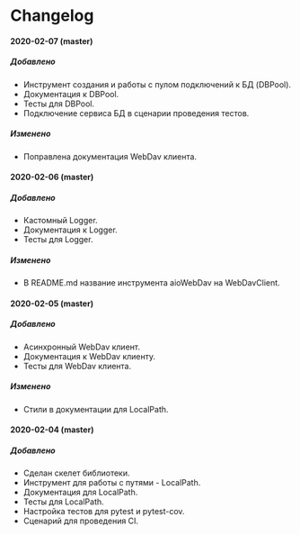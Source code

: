 # Changelog

#### **2020-02-07 (master)**

##### Добавлено
- Инструмент создания и работы с пулом подключений к БД (DBPool).
- Документация к DBPool.
- Тесты для DBPool.
- Подключение сервиса БД в сценарии проведения тестов.

##### Изменено
- Поправлена документация WebDav клиента.


#### **2020-02-06 (master)**

##### Добавлено
- Кастомный Logger.
- Документация к Logger.
- Тесты для Logger.

##### Изменено
- В README.md название инструмента aioWebDav на WebDavClient.


#### **2020-02-05 (master)**

##### Добавлено
- Асинхронный WebDav клиент.
- Документация к WebDav клиенту.
- Тесты для WebDav клиента.

##### Изменено
- Стили в документации для LocalPath.


#### **2020-02-04 (master)**

##### Добавлено
- Сделан скелет библиотеки.
- Инструмент для работы с путями - LocalPath.
- Документация для LocalPath.
- Тесты для LocalPath.
- Настройка тестов для pytest и pytest-cov.
- Сценарий для проведения CI.
